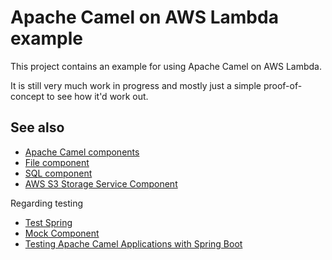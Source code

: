 # Apache Camel on AWS Lambda example

This project contains an example for using Apache Camel on AWS Lambda.

It is still very much work in progress and mostly just a simple proof-of-concept to see how it'd work out.

## See also

- [Apache Camel components](https://github.com/apache/camel/tree/master/components)
- [File component](https://github.com/apache/camel/blob/master/camel-core/src/main/docs/file-language.adoc)
- [SQL component](https://github.com/apache/camel/blob/master/components/camel-sql/src/main/docs/sql-component.adoc)
- [AWS S3 Storage Service Component](https://github.com/apache/camel/blob/master/components/camel-aws/src/main/docs/aws-s3-component.adoc)

Regarding testing

- [Test Spring](https://github.com/apache/camel/blob/master/components/camel-test-spring/src/main/docs/test-spring.adoc)
- [Mock Component](https://github.com/apache/camel/blob/master/camel-core/src/main/docs/mock-component.adoc)
- [Testing Apache Camel Applications with Spring Boot](https://tech.willhaben.at/testing-apache-camel-applications-with-spring-boot-da536568d9f7)
